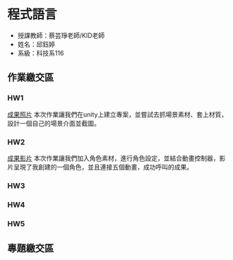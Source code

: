 # 程式語言

 - 授課教師：蔡芸琤老師/KID老師
 - 姓名：邱鈺婷
 - 系級：科技系116

## 作業繳交區
### HW1

[成果照片](https://drive.google.com/file/d/1CVwlXwwnlaZvRfEUGnFwszrKWjIFIdE8/view?usp=sharing)
本次作業讓我們在unity上建立專案，並嘗試去抓場景素材、套上材質，設計一個自己的場景介面並截圖。

### HW2

[成果影片](https://youtu.be/gkp_M96XSqE)
本次作業讓我們加入角色素材，進行角色設定，並結合動畫控制器，影片呈現了我創建的一個角色，並且連接五個動畫，成功呼叫的成果。



### HW3
### HW4
### HW5

## 專題繳交區
